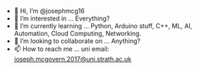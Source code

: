 - 👋 Hi, I’m @josephmcg16
- 👀 I’m interested in ... Everything?
- 🌱 I’m currently learning ... Python, Arduino stuff, C++, ML, AI, Automation, Cloud Computing, Networking.
- 💞️ I’m looking to collaborate on ... Anything?
- 📫 How to reach me ... uni email: joseph.mcgovern.2017@uni.strath.ac.uk

<!---
josephmcg16/josephmcg16 is a ✨ special ✨ repository because its `README.md` (this file) appears on your GitHub profile.
You can click the Preview link to take a look at your changes.
--->
